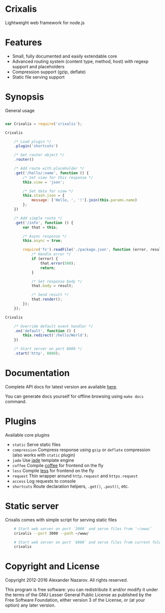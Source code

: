# Crixalis

Lightweight web framework for node.js

# Features

- Small, fully documented and easily extendable core
- Advanced routing system (content type, method, host) with regexp support and placeholders
- Compression support (gzip, deflate)
- Static file serving support

# Synopsis

General usage

```js

var Crixalis = require('crixalis');

Crixalis

	/* Load plugin */
	.plugin('shortcuts')

	/* Get router object */
	.router()

	/* Add route with placeholder */
	.get('/hello/:name', function () {
		/* Set view for this response */
		this.view = 'json';

		/* Set data for view */
		this.stash.json = {
			message: ['Hello, ', '!'].join(this.params.name)
		};
	})

	/* Add simple route */
	.get('/info', function () {
		var that = this;

		/* Async response */
		this.async = true;

		require('fs').readFile('./package.json', function (error, result) {
			/* Handle error */
			if (error) {
				that.error(500);
				return;
			}

			/* Set response body */
			that.body = result;

			/* Send result */
			that.render();
		});
	});

Crixalis

	/* Override default event handler */
	.on('default', function () {
		this.redirect('/hello/World');
	})

	/* Start server on port 8080 */
	.start('http', 8080);
```

# Documentation

Complete API docs for latest version are available [here](http://crixalis.n4kz.com).

You can generate docs yourself for offline browsing using `make docs` command.

# Plugins

Available core plugins

- `static`      Serve static files
- `compression` Compress response using `gzip` or `deflate` compression (also works with `static` plugin)
- `jade`        Use [jade](http://jade-lang.com) template engine
- `coffee`      Compile [coffee](http://coffeescript.org) for frontend on the fly
- `less`        Compile [less](http://lesscss.org) for frontend on the fly
- `request`     Thin wrapper around `http.request` and `https.request`
- `access`      Log requests to console
- `shortcuts`   Route declaration helpers, `.get()`, `.post()`, etc.

# Static server

Crixalis comes with simple script for serving static files

```bash
	# Start web server on port `3000` and serve files from `~/www/`
	crixalis --port 3000 --path ~/www/

	# Start web server on port `8080` and serve files from current folder
	crixalis
```

# Copyright and License

Copyright 2012-2016 Alexander Nazarov. All rights reserved.

This program is free software: you can redistribute it and/or modify
it under the terms of the GNU Lesser General Public License as published by
the Free Software Foundation, either version 3 of the License, or
(at your option) any later version.
